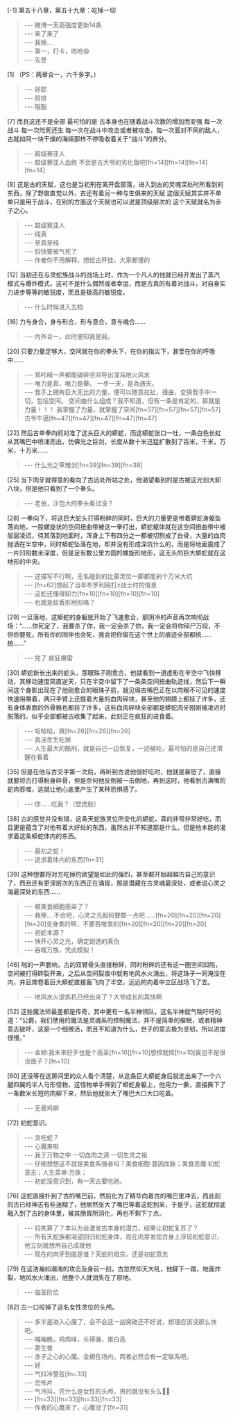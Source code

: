 
[-1] 第五十八章，第五十九章：吃掉一切
>--- 微博一天高强度更新14条<br>
>--- 来了来了<br>
>--- 我擦....<br>
>--- 第一，打卡，哈哈😄<br>
>--- 先登<br>

[1] （PS：两章合一，六千多字。）
>--- 好耶<br>
>--- 前排<br>
>--- 哦豁<br>

[7] 而且这还不是全部 最可怕的是 古本身也在随着战斗次数的增加而变强 每一次战斗 每一次险死还生 每一次在战斗中攻击或者被攻击，每一次面对不同的敌人，古就如同一块干燥的海绵那样不停吸收着关于“战斗”的养分。
>--- 超级赛亚人<br>
>--- 超级赛亚人血统  不会是古大爷的劣化版吧[fn=14][fn=14][fn=14][fn=14]<br>

[8] 这是古的天赋，这也是当初刑在离开盘部落，进入到古的灵魂深处时所看到的东西，除了野兽直觉以外，古还有着另一种与生俱来的天赋 这個天赋其实并不单单只是用于战斗，在别的方面这个天赋也可以说是顶级层次的 这个天赋就名为赤子之心。
>--- 超级赛亚人<br>
>--- 纯真<br>
>--- 至真至纯<br>
>--- 钧快要被气死了<br>
>--- 作者你不用解释，想给古开挂，大家都懂的<br>

[12] 当初还在与灵蛇族战斗的战场上时，作为一个凡人的他就已经开发出了蒸汽模式与爆炸模式，这可不是什么偶然或者幸运，而是古真的有着对战斗，对自身实力进步等等的敏锐度，而且是极高的敏锐度。
>--- 什么时候进入五档<br>

[16] 力与身合，身与形合，形与意合，意与魂合……
>--- 内外合一，此时便知我是我。<br>

[20] 只要力量足够大，空间就在你的拳头下，在你的指尖下，甚至在你的呼吸中……
>--- 郑吒喊一声都能破碎空间导出混沌地火风水<br>
>--- 唯力是真，唯力是舉。
一步一天，是為通天。<br>
>--- 我手上拥有巨大无比的力量，便可以随意拉扯，扭曲，变换我手中一切，包括空间。    空间由什么组成？我不知道，但有一条是肯定的，那就是力量！！！ 我掌握了力量，就掌握了空间[fn=57][fn=57][fn=57][fn=57]古爷牛逼[fn=47][fn=47][fn=47][fn=47][fn=47]<br>

[22] 然后古单拳向前对准了这头巨大的蟒蛇，而这蟒蛇张口一吐，一条白色长虹从其嘴巴中喷涌而出，仿佛光之巨剑，长度从数十米迅猛扩散到了百米，千米，万米，十万米……
>--- 什么光之草雉剑[fn=39][fn=39][fn=39]<br>

[25] 当下肉牙就得意的看向了古远处所站之处，他渴望看到的是古被这光剑大卸八块，但是他只看到了一个拳头。
>--- 老伯，沙包大的拳头看过没？<br>

[28] 一拳向下，将这巨大蛇头打得粉碎的同时，巨大的力量更是带着蟒蛇身躯坠落向地，一股螺旋状的空间扭曲带被这一拳打出，蟒蛇躯体就在这空间扭曲带中被层层凌迟，待其落到地面时，浑身上下有四分之一都被切割成了白骨，大量的血肉抛洒在半空中，同时蟒蛇坠落在地，却并没有形成深坑什么的，而是将地面震成了一片凹陷数米深度，但是足有数公里方圆的螺旋形地形，这无头的巨大蟒蛇就在这地形的中央。
>--- 这描写不行啊，无名碰到的比蒙灵位一脚都能剁个万米大坑<br>
>--- [fn=62]想起了当年布罗利殴打z战士时的情景<br>
>--- 这蛇还懂得卸力[fn=10][fn=10][fn=10][fn=10]<br>
>--- 也就是蚊香形地形咯？<br>

[29] 一旦落地，这蟒蛇的身躯就开始了飞速愈合，那阴冷的声音再次响彻战场：“……你死定了，我要杀了你，我一定会杀了你，我一定会将你碎尸万段，不但你要死，所有你的同伴也会死，我会把你留在这个世上的痕迹全部都统……统……”
>--- 完了 疯狂爆雷<br>

[30] 蟒蛇新长出来的蛇头，那眼珠子刚愈合，他就看到一道虚影在半空中飞快移动，其移动速度简直逆天，只在半空中留下了一条条空间扭曲轨迹线，然后下一瞬间这个身影出现在了他刚愈合的眼珠子前，就见得古嘴巴正在以肉眼不可见的速度快速咀嚼着，两只手臂上还提着大量的血肉碎块，甚至他的翅膀上都挂了许多，还有身体表面的外骨骼也都挂了许多，这些血肉碎块全部都是蟒蛇肉牙刚刚被凌迟时脱落的。似乎全部都被古收集了起来，此刻正在疯狂的进食着。
>--- 哈哈哈，爽[fn=26][fn=26][fn=26]<br>
>--- 真活生生吃掉<br>
>--- 人生最大的酷刑，就是自己一边恢复，一边被吃，最可怕的是自己还清醒在看着<br>

[35] 但是在他与古交手第一次后，再听到古说他很好吃时，他就是暴怒了，直接就要将古打得粉身碎骨，但是奈何他反倒被一击倒地，再到这时，他看到古满嘴的蛇肉吞噬，这就让他心底里产生了某种恐惧感了。
>--- 你……吃我？（壁虎脸）<br>

[38] 古的感觉并没有错，这条天蛇族灵位所变化的蟒蛇，真的非常非常好吃，而且更是蕴含了对他有着大好处的东西，虽然古并不知道那是什么，但是他本能的渴求着这条蟒蛇体内的东西。
>--- 最初之蛇！<br>
>--- 追求着体内的东西[fn=31]<br>

[39] 这种想要将对方吃掉的欲望是如此的强烈，甚至都开始超越古自己的意识了，而且还有更深层次的东西正在涌现，那是潜藏在古灵魂最深处，或者说心灵之海最深处的东西……
>--- 被美食细胞感染了？<br>
>--- 我擦....不会吧，心灵之光起码要酷一点吧......[fn=20][fn=20][fn=20][fn=20]变身类的啊，不要吞噬类的[fn=20][fn=20][fn=20][fn=20]<br>
>--- 初蛇本源？<br>
>--- 快开心灵之光，确定剧透的真伪<br>
>--- 吞噬万族，凭此模拟！<br>

[46] 啪的一声脆响，古的双臂骨头直接粉碎，同时粉碎的还有这一圈空间凹陷，空间被打得碎裂开来，之后从空间裂痕中就有地风水火涌出，将这珠子一同淹没在内，并且席卷着巨大蟒蛇直接轰飞向了半空，远远的向着中立区战场飞了去。
>--- 地风水火提炼机已经出来了？大爷成长的真快啊<br>

[52] 这些魔法师最差都是传奇，其中更有一名半神领队，这名半神就气喘吁吁的道：“公爵，我们使用的魔法是灵魂系的控制魔法，并不是简单的催眠，或者精神意志破坏，这是一个细微活，而且不知道为什么，世子的意志极为坚韧，所以进度很慢。”
>--- 金翅:我未来好歹也是个高圣[fn=10][fn=10]想控就控[fn=10]我岂不是很没面子？[fn=10]<br>

[60] 还没等在这房间里的众人看个清楚，从这条巨大蟒蛇身后就走出来了一个六腿四翼的半人马形怪物，这怪物单手伸到了蟒蛇身躯上，他用力一撕，直接撕下了一条数米长短的肉柳下来，然后他就张大了嘴巴大口大口吃着。
>--- 无骨鸡柳<br>

[72] 初蛇意识。
>--- 贪吃蛇？<br>
>--- 心魔来啦<br>
>--- 我于万物之中
一切血肉之源
一切生灵之祖<br>
>--- 仔细想想这不就是美食系强者吗？美食细胞·基因血脉；美食恶魔·初蛇意志；人生菜单·万族；<br>
>--- 初蛇没意识到，有一天古要吃祂。<br>

[76] 这蛇直接扑到了古的嘴巴前，然后化为了精华向着古的嘴巴里冲去，而此刻的古已经神志有些迷糊了，他居然张大了嘴巴等着这蛇到来，于是乎，这蛇就彻底融入到了古的身体里，被其肠胃所消化，再也不剩下丁点。
>--- 钧失算了？本以为会激发古本身的潜力，结果让初蛇复苏了？<br>
>--- 所有天蛇族都渴望回归初蛇身体，现在肉芽发现古身上浮现初蛇意识，他立刻就想用自己成就他<br>
>--- 现在的肉牙到底是谁？天蛇的祖宗，还是初蛇意志<br>

[79] 在这浩瀚如潮海的攻击及身前一刻，古忽然仰天大吼，他脚下一踏，地面炸裂，地风水火涌出，他整个人就消失在了原地。
>--- 临圣阶位<br>

[82] 古一口咬掉了这名女性灵位的头颅。
>--- 多半是进入心魔了，会不会这一战突破还不好说，按理应该没那么快吧。<br>
>--- 嘎嘣脆，鸡肉味，长得骚，蛋白高<br>
>--- 寄生兽<br>
>--- 赤子之心的心魔。金翅在场内。两者必然会有一定联系吧。<br>
>--- 好<br>
>--- 气抖冷警告[fn=33]<br>
>--- 恐怖片<br>
>--- 气冷抖，凭什么是女性的头颅，男的就没有头么🐶🐶<br>
>--- [fn=33][fn=33][fn=33][fn=33]<br>
>--- 作者的心魔来了，心魔没了[fn=31]<br>
